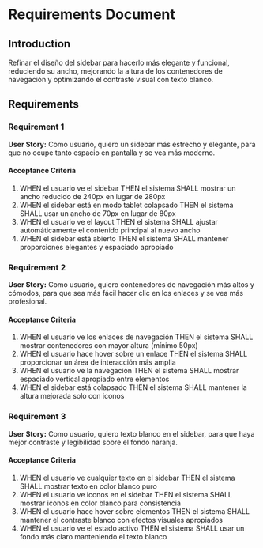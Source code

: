 # Requirements Document

## Introduction

Refinar el diseño del sidebar para hacerlo más elegante y funcional, reduciendo su ancho, mejorando la altura de los contenedores de navegación y optimizando el contraste visual con texto blanco.

## Requirements

### Requirement 1

**User Story:** Como usuario, quiero un sidebar más estrecho y elegante, para que no ocupe tanto espacio en pantalla y se vea más moderno.

#### Acceptance Criteria

1. WHEN el usuario ve el sidebar THEN el sistema SHALL mostrar un ancho reducido de 240px en lugar de 280px
2. WHEN el sidebar está en modo tablet colapsado THEN el sistema SHALL usar un ancho de 70px en lugar de 80px
3. WHEN el usuario ve el layout THEN el sistema SHALL ajustar automáticamente el contenido principal al nuevo ancho
4. WHEN el sidebar está abierto THEN el sistema SHALL mantener proporciones elegantes y espaciado apropiado

### Requirement 2

**User Story:** Como usuario, quiero contenedores de navegación más altos y cómodos, para que sea más fácil hacer clic en los enlaces y se vea más profesional.

#### Acceptance Criteria

1. WHEN el usuario ve los enlaces de navegación THEN el sistema SHALL mostrar contenedores con mayor altura (mínimo 50px)
2. WHEN el usuario hace hover sobre un enlace THEN el sistema SHALL proporcionar un área de interacción más amplia
3. WHEN el usuario ve la navegación THEN el sistema SHALL mostrar espaciado vertical apropiado entre elementos
4. WHEN el sidebar está colapsado THEN el sistema SHALL mantener la altura mejorada solo con iconos

### Requirement 3

**User Story:** Como usuario, quiero texto blanco en el sidebar, para que haya mejor contraste y legibilidad sobre el fondo naranja.

#### Acceptance Criteria

1. WHEN el usuario ve cualquier texto en el sidebar THEN el sistema SHALL mostrar texto en color blanco puro
2. WHEN el usuario ve iconos en el sidebar THEN el sistema SHALL mostrar iconos en color blanco para consistencia
3. WHEN el usuario hace hover sobre elementos THEN el sistema SHALL mantener el contraste blanco con efectos visuales apropiados
4. WHEN el usuario ve el estado activo THEN el sistema SHALL usar un fondo más claro manteniendo el texto blanco